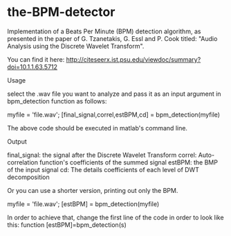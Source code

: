 the-BPM-detector
================

Implementation of a Beats Per Minute (BPM) detection algorithm, as presented in the paper of G. Tzanetakis, G. Essl and P. Cook titled: "Audio Analysis using the Discrete Wavelet Transform". 

You can find it here: http://citeseerx.ist.psu.edu/viewdoc/summary?doi=10.1.1.63.5712

Usage

select the .wav file you want to analyze and pass it as an input argument in bpm_detection function as follows:

myfile = 'file.wav';
[final_signal,correl,estBPM,cd] = bpm_detection(myfile)

The above code should be executed in matlab's command line. 

Output

final_signal: the signal after the Discrete Wavelet Transform
correl: Auto-correlation function's coefficients of the summed signal
estBPM: the BMP of the input signal
cd: The details coefficients of each level of DWT decomposition

Or you can use a shorter version, printing out only the BPM.

myfile = 'file.wav';
[estBPM] = bpm_detection(myfile)

In order to achieve that, change the first line of the code in order to look like this: 
function [estBPM]=bpm_detection(s)
